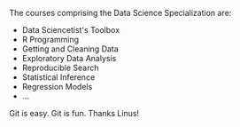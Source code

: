 The courses comprising the Data Science Specialization are:

* Data Sciencetist's Toolbox
* R Programming
* Getting and Cleaning Data
* Exploratory Data Analysis
* Reproducible Search
* Statistical Inference
* Regression Models
* ...

Git is easy. Git is fun. Thanks Linus!
